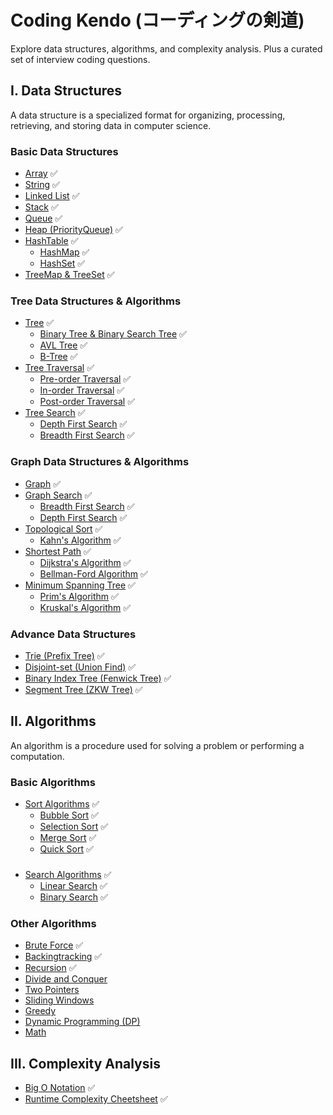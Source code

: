 # Coding Kendo (コーディングの剣道)

Explore data structures, algorithms, and complexity analysis. Plus a curated set of interview coding questions.

## I. Data Structures

A data structure is a specialized format for organizing, processing, retrieving, and storing data in computer science.

### Basic Data Structures
- [Array](./data_structures/basic/array.md) ✅
- [String](./data_structures/basic/string.md) ✅
- [Linked List](./data_structures/basic/linkedlist.md) ✅
- [Stack](./data_structures/basic/stack.md) ✅
- [Queue](./data_structures/basic/queue.md) ✅
- [Heap (PriorityQueue)](./data_structures/basic/heap.md) ✅
- [HashTable](./data_structures/basic/hashtable.md) ✅
  - [HashMap](./data_structures/basic/hashmap.md) ✅
  - [HashSet](./data_structures/basic/hashset.md) ✅
- [TreeMap & TreeSet](./data_structures/basic/treemap.md) ✅

### Tree Data Structures & Algorithms
- [Tree](./data_structures/tree/tree.md) ✅
  - [Binary Tree & Binary Search Tree](./data_structures/tree/binary_tree.md) ✅
  - [AVL Tree](./data_structures/tree/avl_tree.md) ✅
  - [B-Tree](./data_structures/tree/b_tree.md) ✅
- [Tree Traversal](./data_structures/tree/tree_traversal.md) ✅
  - [Pre-order Traversal](./data_structures/tree/tree_traversal.md#i-pre-order-traversal) ✅
  - [In-order Traversal](./data_structures/tree/tree_traversal.md#ii-in-order-traversal) ✅
  - [Post-order Traversal](./data_structures/tree/tree_traversal.md#iii-post-order-traversal) ✅
- [Tree Search](./data_structures/tree/tree_search.md) ✅
  - [Depth First Search](./data_structures/tree/tree_search.md#depth-first-search-dfs) ✅
  - [Breadth First Search](./data_structures/tree/tree_search.md#breadth-first-search-bfs) ✅

### Graph Data Structures & Algorithms
- [Graph](./data_structures/graph/graph.md) ✅
- [Graph Search](./data_structures/graph/graph_search.md#graph_search.md) ✅
  - [Breadth First Search](./data_structures/graph/graph_search.md#i-breadth-first-search-bfs) ✅
  - [Depth First Search](./data_structures/graph/graph_search.md#ii-depth-first-search-dfs) ✅
- [Topological Sort](./data_structures/graph/topological_sort.md) ✅
  - [Kahn's Algorithm](./data_structures/graph/topological_sort.md#kahns-algorithm)  ✅
- [Shortest Path](./data_structures/graph/shortest_path.md) ✅
  - [Dijkstra's Algorithm](./data_structures/graph/shortest_path.md#dijkstras-algorithm) ✅
  - [Bellman-Ford Algorithm](./data_structures/graph/shortest_path.md#bellman-ford-algorithm) ✅
- [Minimum Spanning Tree](./data_structures/graph/minimum_spanning_tree.md) ✅
  - [Prim's Algorithm](./data_structures/graph/minimum_spanning_tree.md#prims-algorithm) ✅
  - [Kruskal's Algorithm](./data_structures/graph/minimum_spanning_tree.md#kruskals-algorithm) ✅

### Advance Data Structures
- [Trie (Prefix Tree)](./data_structures/advance/trie.md)  ✅
- [Disjoint-set (Union Find)](./data_structures/advance/union_find.md) ✅
- [Binary Index Tree (Fenwick Tree)](./data_structures/advance/binary_index_tree.md) ✅
- [Segment Tree (ZKW Tree)](./data_structures/advance/segment_tree.md) ✅

## II. Algorithms

An algorithm is a procedure used for solving a problem or performing a computation.

### Basic Algorithms
- [Sort Algorithms](./algorithms/basic/sort_algorithms.md) ✅
  - [Bubble Sort](./algorithms/basic/sort_algorithms.md#i-bubble-sort) ✅
  - [Selection Sort](./algorithms/basic/sort_algorithms.md#ii-selection-sort) ✅
  - [Merge Sort](./algorithms/basic/sort_algorithms.md#iii-merge-sort) ✅
  - [Quick Sort](./algorithms/basic/sort_algorithms.md#iv-quick-sort) ✅
 
###
- [Search Algorithms](./algorithms/basic/search_algorithms.md) ✅
  - [Linear Search](./algorithms/basic/search_algorithms.md#i-linear-search) ✅
  - [Binary Search](./algorithms/basic/search_algorithms.md#ii-binary-search) ✅

### Other Algorithms
- [Brute Force](./algorithms/others/bruteforce.md) ✅
- [Backingtracking](./algorithms/others/backtracking.md) ✅
- [Recursion](./algorithms/others/recursion.md) ✅
- [Divide and Conquer]()
- [Two Pointers]()
- [Sliding Windows]()
- [Greedy]()
- [Dynamic Programming (DP)]()
- [Math]()

## III. Complexity Analysis
- [Big O Notation](./algorithms/BigONotation.md) ✅
- [Runtime Complexity Cheetsheet](./algorithms/CommonRuntime.md) ✅
